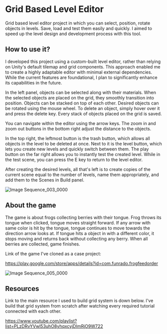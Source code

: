 # Grid Based Level Editor
Grid based level editor project in which you can select, position, rotate objects in levels. Save, load and test them easily and quickly. I aimed to speed up the level design and development process with this tool.

## How to use it?

I developed this project using a custom-built level editor, rather than relying on Unity's default tilemap and grid components. This approach enabled me to create a highly adaptable editor with minimal external dependencies. While the current features are foundational, I plan to significantly enhance its capabilities in the future.

In the left panel, objects can be selected along with their materials. When the selected objects are placed on the grid, they smoothly transition into position. Objects can be stacked on top of each other. Desired objects can be rotated using the mouse wheel. To delete an object, simply hover over it and press the delete key. Every stack of objects placed on the grid is saved.

You can navigate within the editor using the arrow keys. The zoom in and zoom out buttons in the bottom right adjust the distance to the objects.

In the top right, the leftmost button is the trash button, which allows all objects in the level to be deleted at once. Next to it is the level button, which lets you create new levels and quickly switch between them. The play button on the far right allows you to instantly test the created level. While in the test scene, you can press the E key to return to the level editor.

After creating the desired levels, all that's left is to create copies of the current scene equal to the number of levels, name them appropriately, and add them to the Scenes in Build panel.

![Image Sequence_003_0000](https://github.com/user-attachments/assets/17e3813c-372c-4eb2-bdb0-66577a3a20ac)


## About the game

The game is about frogs collecting berries with their tongue. Frog throws its tongue when clicked, tongue moves straight forward. If any arrow with same color is hit by the tongue, tongue continues to move towards the direction arrow looks at. If tongue hits a object in with a different color, it stops moving and returns back without collecting any berry. When all berries are collected, game finishes.

Link of the game I've cloned as a case project: 

https://play.google.com/store/apps/details?id=com.funrado.frogfeedorder 

![Image Sequence_005_0000](https://github.com/user-attachments/assets/8c1a8d35-c070-43b8-b1ce-602261cdc49a)

## Resources

Link to the main resource I used to build grid system is down below. I've build that grid system from scratch after watching every required tutorial connected with each other.

https://www.youtube.com/playlist?list=PLzDRvYVwl53uhO8yhqxcyjDImRjO9W722
